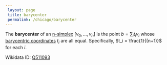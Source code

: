 ```yaml
---
 layout: page
 title: barycenter
 permalink: /chicago/barycenter
---
```

The **barycenter** of an [n-simplex](https://mathgloss.github.io/MathGloss/n-simplex) $[v_0,\dots,v_n]$ is the point $b=\sum_i t_iv_i$ whose [barycentric coordinates](https://mathgloss.github.io/MathGloss/barycentric_coordinates) $t_i$ are all equal. Specifically, $t_i = \frac{1}{(n+1)}$ for each $i$.

Wikidata ID: [Q511093](https://www.wikidata.org/wiki/Q511093)